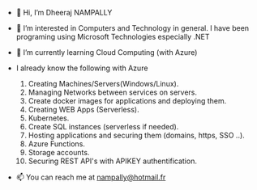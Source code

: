 - 👋 Hi, I’m Dheeraj NAMPALLY

- 👀 I’m interested in Computers and Technology in general. 
      I have been programing using Microsoft Technologies especially .NET

- 🌱 I’m currently learning Cloud Computing (with Azure)
-  I already know the following with Azure
    1. Creating Machines/Servers(Windows/Linux).
    2. Managing Networks between services on servers.
    3. Create docker images for applications and deploying them.
    4. Creating WEB Apps (Serverless).
    5. Kubernetes.
    6. Create SQL instances (serverless if needed).
    7. Hosting applications and securing them (domains, https, SSO ..).
    8. Azure Functions.
    9. Storage accounts.
    10. Securing REST API's with APIKEY authentification.
    
- 📫 You can reach me at nampally@hotmail.fr

<!---
dheerajnampally/dheerajnampally is a ✨ special ✨ repository because its `README.md` (this file) appears on your GitHub profile.
You can click the Preview link to take a look at your changes.
--->
